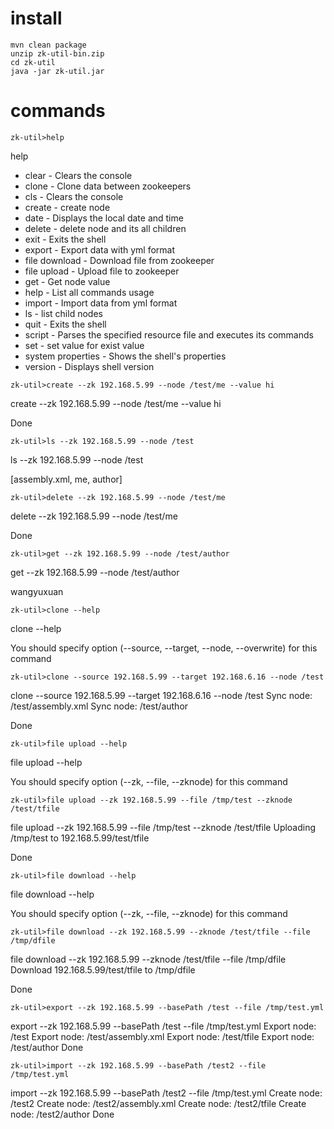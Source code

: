 # install
```
mvn clean package
unzip zk-util-bin.zip
cd zk-util
java -jar zk-util.jar
```
# commands

`zk-util>help`

help

* clear - Clears the console
* clone - Clone data between zookeepers
* cls - Clears the console
* create - create node
* date - Displays the local date and time
* delete - delete node and its all children
* exit - Exits the shell
* export - Export data with yml format
* file download - Download file from zookeeper
* file upload - Upload file to zookeeper
* get - Get node value
* help - List all commands usage
* import - Import data from yml format
* ls - list child nodes
* quit - Exits the shell
* script - Parses the specified resource file and executes its commands
* set - set value for exist value
* system properties - Shows the shell's properties
* version - Displays shell version

`zk-util>create --zk 192.168.5.99 --node /test/me --value hi`

create --zk 192.168.5.99 --node /test/me --value hi

Done

`zk-util>ls --zk 192.168.5.99 --node /test`

ls --zk 192.168.5.99 --node /test

[assembly.xml, me, author]

`zk-util>delete --zk 192.168.5.99 --node /test/me`

delete --zk 192.168.5.99 --node /test/me

Done

`zk-util>get --zk 192.168.5.99 --node /test/author`

get --zk 192.168.5.99 --node /test/author

wangyuxuan

`zk-util>clone --help`

clone --help

You should specify option (--source, --target, --node, --overwrite) for this command

`zk-util>clone --source 192.168.5.99 --target 192.168.6.16 --node /test`

clone --source 192.168.5.99 --target 192.168.6.16 --node /test
Sync node: /test/assembly.xml
Sync node: /test/author

Done

`zk-util>file upload --help`

file upload --help

You should specify option (--zk, --file, --zknode) for this command

`zk-util>file upload --zk 192.168.5.99 --file /tmp/test --zknode /test/tfile`

file upload --zk 192.168.5.99 --file /tmp/test --zknode /test/tfile
Uploading /tmp/test to 192.168.5.99/test/tfile

Done

`zk-util>file download --help`

file download --help

You should specify option (--zk, --file, --zknode) for this command

`zk-util>file download --zk 192.168.5.99 --zknode /test/tfile --file /tmp/dfile`

file download --zk 192.168.5.99 --zknode /test/tfile --file /tmp/dfile
Download 192.168.5.99/test/tfile to /tmp/dfile

Done

`zk-util>export --zk 192.168.5.99 --basePath /test --file /tmp/test.yml`

export --zk 192.168.5.99 --basePath /test --file /tmp/test.yml
Export node: /test
Export node: /test/assembly.xml
Export node: /test/tfile
Export node: /test/author
Done

`zk-util>import --zk 192.168.5.99 --basePath /test2 --file /tmp/test.yml`

import --zk 192.168.5.99 --basePath /test2 --file /tmp/test.yml
Create node: /test2
Create node: /test2/assembly.xml
Create node: /test2/tfile
Create node: /test2/author
Done
